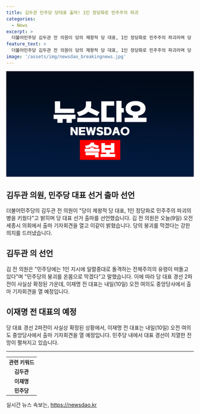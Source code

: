 ```yaml
---
title: 김두관 민주당 당대표 출마! 1인 정당화로 민주주의 파괴
categories:
  - News
excerpt: >
  더불어민주당 김두관 전 의원이 당의 제왕적 당 대표, 1인 정당화로 민주주의 파괴라며 당 대표 선거 출마를 선언했습니다. 김 전 의원은 민주당의 붕괴를 온몸으로 막겠다며 호소했고, 이에 당 대표 경선 2파전이 사실상 확정되었습니다. 또한 이재명 전 대표는 내일 출마 기자회견을 열 예정입니다. (150자)
feature_text: >
  더불어민주당 김두관 전 의원이 당의 제왕적 당 대표, 1인 정당화로 민주주의 파괴라며 당 대표 선거 출마를 선언했습니다. 김 전 의원은 민주당의 붕괴를 온몸으로 막겠다며 호소했고, 이에 당 대표 경선 2파전이 사실상 확정되었습니다. 또한 이재명 전 대표는 내일 출마 기자회견을 열 예정입니다. (150자)
image: '/assets/img/newsdao_breakingnews.jpg'
---
```


<p><img src="/assets/img/newsdao_breakingnews.jpg" alt="implanttips 속보" /></p>

<h2>김두관 의원, 민주당 대표 선거 출마 선언</h2>

<p data-ke-size="size16">더불어민주당의 김두관 전 의원이 "당이 제왕적 당 대표, 1인 정당화로 민주주의 파괴의 병을 키웠다"고 밝히며 당 대표 선거 출마를 선언했습니다. 김 전 의원은 오늘(9일) 오전 세종시 의회에서 출마 기자회견을 열고 이같이 밝혔습니다. 당의 붕괴를 막겠다는 강한 의지를 드러냈습니다.</p>

<h2 data-ke-size="size26">김두관 의 선언</h2>

<p data-ke-size="size16">김 전 의원은 "민주당에는 1인 지시에 일렬종대로 돌격하는 전체주의의 유령이 떠돌고 있다"며 "민주당의 붕괴를 온몸으로 막겠다"고 말했습니다. 이에 따라 당 대표 경선 2파전이 사실상 확정된 가운데, 이재명 전 대표는 내일(10일) 오전 여의도 중앙당사에서 출마 기자회견을 열 예정입니다.</p>

<h2 data-ke-size="size26">이재명 전 대표의 예정</h2>

<p data-ke-size="size16">당 대표 경선 2파전이 사실상 확정된 상황에서, 이재명 전 대표는 내일(10일) 오전 여의도 중앙당사에서 출마 기자회견을 열 예정입니다. 민주당 내에서 대표 경선이 치열한 전망이 펼쳐지고 있습니다.</p>

<hr>

<table>
  <tr>
    <th>관련 키워드</th>
  </tr>
  <tr>
    <td style="text-align: center; height: 17px;"><b>김두관</b></td>
  </tr>
  <tr>
    <td style="text-align: center; height: 17px;"><b>이재명</b></td>
  </tr>
  <tr>
    <td style="text-align: center; height: 17px;"><b>민주당</b></td>
  </tr>
</table>
실시간 뉴스 속보는, <a href="https://newsdao.kr" rel="dofollow">https://newsdao.kr</a>


